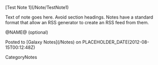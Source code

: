 <div class='noteItemHeader'>[Test Note 1](/Note/TestNote1)</div>

Text of note goes here.  Avoid section headings.  Notes have a standard format that allow an RSS generator to create an RSS feed from them.  

@NAME@ (optional)

<div class='noteItemFooter'>Posted to [Galaxy Notes](/Notes) on PLACEHOLDER_DATE(2012-08-15T00:12:48Z)</div>

CategoryNotes
